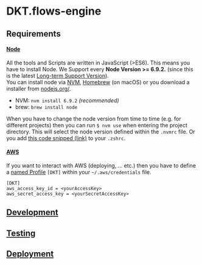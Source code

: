 # DKT.flows-engine

## Requirements

#### [Node](https://nodejs.org/en/)

All the tools and Scripts are written in JavaScript (>ES6). This means you have to install Node. We Support every **Node Version >= 6.9.2.** (since this is the latest [Long-term Support Version](https://github.com/nodejs/LTS)).  
You can install node via [NVM](https://github.com/creationix/nvm), [Homebrew](http://brew.sh/) (on macOS) or you download a installer from [nodejs.org/](https://nodejs.org/).

- NVM: `nvm install 6.9.2` *(recommended)*
- brew: `brew install node`

When you have to change the node version from time to time (e.g. for different projects) then you can run `$ nvm use` when entering the project directory. This will select the node version defined within the `.nvmrc` file. Or you add [this code snipped (link)](https://github.com/creationix/nvm#zsh) to your `.zshrc`.

#### [AWS](https://aws.amazon.com/documentation/)

If you want to interact with AWS (deploying, ... etc.) then you have to define a [named Profile](https://docs.aws.amazon.com/cli/latest/userguide/cli-chap-getting-started.html#cli-multiple-profiles) `[DKT]` within your `~/.aws/credentials` file.

```
[DKT]
aws_access_key_id = <yourAccessKey>
aws_secret_access_key = <yourSecretAccessKey>
```

## [Development](https://github.com/kreuzwerker/DKT.flows-engine/blob/master/docs/dev.md)

## [Testing](https://github.com/kreuzwerker/DKT.flows-engine/blob/master/docs/tests.md)

## [Deployment](https://github.com/kreuzwerker/DKT.flows-engine/blob/master/docs/ops.md)
